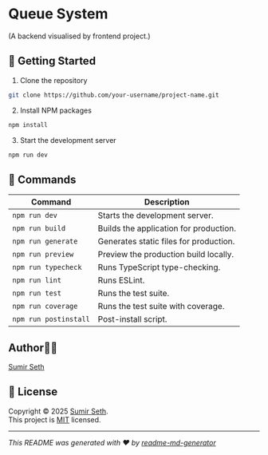 # Queue System  
(A backend visualised by frontend project.)

## 🚀 Getting Started

1. Clone the repository
```sh
git clone https://github.com/your-username/project-name.git
```
2. Install NPM packages
```sh
npm install
```
3. Start the development server
```sh
npm run dev
```

## 🧪 Commands

| Command                | Description                                 |
|------------------------|---------------------------------------------|
| `npm run dev`          | Starts the development server.             |
| `npm run build`        | Builds the application for production.      |
| `npm run generate`     | Generates static files for production.      |
| `npm run preview`      | Preview the production build locally.       |
| `npm run typecheck`    | Runs TypeScript type-checking.              |
| `npm run lint`         | Runs ESLint.                                |
| `npm run test`         | Runs the test suite.                        |
| `npm run coverage`     | Runs the test suite with coverage.          |
| `npm run postinstall`  | Post-install script.                        |


## Author👨‍💻
[Sumir Seth](https://github.com/sumirseth)


## 📝 License

Copyright © 2025 [Sumir Seth](https://github.com/sumirseth).<br />
This project is [MIT](https://github.com/your-username/project-name/blob/master/LICENSE) licensed.

***
_This README was generated with ❤️ by [readme-md-generator](https://github.com/kefranabg/readme-md-generator)_
